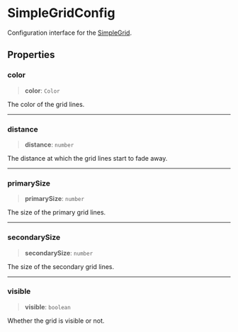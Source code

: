 # SimpleGridConfig

Configuration interface for the [SimpleGrid](../classes/SimpleGrid.md).

## Properties

### color

> **color**: `Color`

The color of the grid lines.

***

### distance

> **distance**: `number`

The distance at which the grid lines start to fade away.

***

### primarySize

> **primarySize**: `number`

The size of the primary grid lines.

***

### secondarySize

> **secondarySize**: `number`

The size of the secondary grid lines.

***

### visible

> **visible**: `boolean`

Whether the grid is visible or not.
